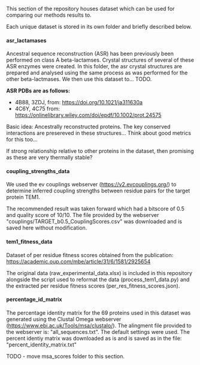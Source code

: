 This section of the repository houses dataset which can be used for comparing our methods results to.

Each unique dataset is stored in its own folder and briefly described below.

#### asr_lactamases
Ancestral sequence reconstruction (ASR) has been previously been performed on class A beta-lactamses.
Crystal structures of several of these ASR enzymes were created.
In this folder, the asr crystal structures are prepared and analysed using the same process as was
performed for the other beta-lactmases. We then use this dataset to... TODO.


**ASR PDBs are as follows:**
- 4B88, 3ZDJ, from: https://doi.org/10.1021/ja311630a
- 4C6Y, 4C75 from: https://onlinelibrary.wiley.com/doi/epdf/10.1002/prot.24575

Basic idea:
Ancestrally reconstructed proteins.
The key conserved interactions are presereved in these structures...
Think about good metrics for this too...

If strong relationship relative to other proteins in the dataset,
then promising as these are very thermally stable?



#### coupling_strengths_data
We used the ev couplings webserver (https://v2.evcouplings.org/) to determine inferred coupling strengths between residue pairs for the target protein TEM1.

The recommended result was taken forward which had a bitscore of 0.5 and quality score of 10/10.
The file provided by the webserver "couplings/TARGET_b0.5_CouplingScores.csv" was downloaded and is saved here without modification.



#### tem1_fitness_data
Dataset of per residue fitness scores obtained from the publication:
https://academic.oup.com/mbe/article/31/6/1581/2925654

The original data (raw_experimental_data.xlsx) is included in this repository alongside
the script used to reformat the data (process_tem1_data.py)
and the extracted per residue fitness scores (per_res_fitness_scores.json).



#### percentage_id_matrix
The percentage identity matrix for the 69 proteins used in this dataset was generated using the Clustal Omega webserver (https://www.ebi.ac.uk/Tools/msa/clustalo/).
The alingment file provided to the webserver is: "all_sequences.txt".
The default settings were used.
The percent identiy matrix was downloaded as is and is saved as in the file: "percent_identity_matrix.txt"


TODO - move msa_scores folder to this section.